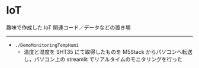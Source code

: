 # IoT

趣味で作成した IoT 関連コード／データなどの置き場

---

- `./DemoMonitoringTempHumi`
  - 温度と湿度を SHT35 にて取得したものを M5Stack からパソコンへ転送し，パソコン上の streamlit でリアルタイムのモニタリングを行った

